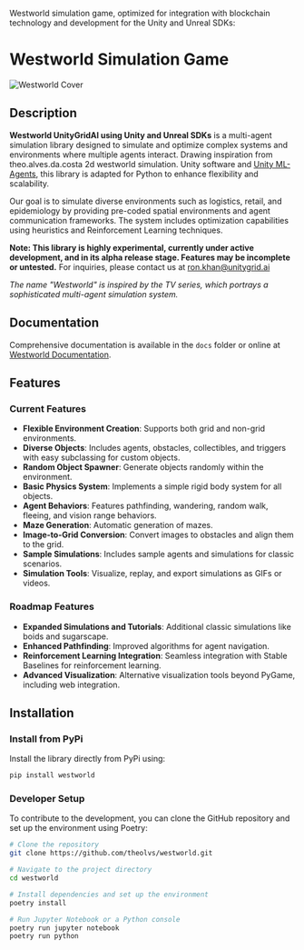 Westworld simulation game, optimized for integration with blockchain technology and development for the Unity and Unreal SDKs:

# Westworld Simulation Game

![Westworld Cover](docs/img/cover_hq_westworld1.jpg)

## Description
**Westworld UnityGridAI using Unity and Unreal SDKs** is a multi-agent simulation library designed to simulate and optimize complex systems and environments where multiple agents interact. Drawing inspiration from theo.alves.da.costa 2d westworld simulation.  Unity software and [Unity ML-Agents](https://github.com/Unity-Technologies/ml-agents), this library is adapted for Python to enhance flexibility and scalability.

Our goal is to simulate diverse environments such as logistics, retail, and epidemiology by providing pre-coded spatial environments and agent communication frameworks. The system includes optimization capabilities using heuristics and Reinforcement Learning techniques.

**Note: This library is highly experimental, currently under active development, and in its alpha release stage. Features may be incomplete or untested.** For inquiries, please contact us at ron.khan@unitygrid.ai 

*The name "Westworld" is inspired by the TV series, which portrays a sophisticated multi-agent simulation system.*

## Documentation
Comprehensive documentation is available in the `docs` folder or online at [Westworld Documentation](https://theolvs.github.io/westworld).

## Features

### Current Features
- **Flexible Environment Creation**: Supports both grid and non-grid environments.
- **Diverse Objects**: Includes agents, obstacles, collectibles, and triggers with easy subclassing for custom objects.
- **Random Object Spawner**: Generate objects randomly within the environment.
- **Basic Physics System**: Implements a simple rigid body system for all objects.
- **Agent Behaviors**: Features pathfinding, wandering, random walk, fleeing, and vision range behaviors.
- **Maze Generation**: Automatic generation of mazes.
- **Image-to-Grid Conversion**: Convert images to obstacles and align them to the grid.
- **Sample Simulations**: Includes sample agents and simulations for classic scenarios.
- **Simulation Tools**: Visualize, replay, and export simulations as GIFs or videos.

### Roadmap Features
- **Expanded Simulations and Tutorials**: Additional classic simulations like boids and sugarscape.
- **Enhanced Pathfinding**: Improved algorithms for agent navigation.
- **Reinforcement Learning Integration**: Seamless integration with Stable Baselines for reinforcement learning.
- **Advanced Visualization**: Alternative visualization tools beyond PyGame, including web integration.

## Installation

### Install from PyPi
Install the library directly from PyPi using:
```sh
pip install westworld
```

### Developer Setup
To contribute to the development, you can clone the GitHub repository and set up the environment using Poetry:

```sh
# Clone the repository
git clone https://github.com/theolvs/westworld.git

# Navigate to the project directory
cd westworld

# Install dependencies and set up the environment
poetry install

# Run Jupyter Notebook or a Python console
poetry run jupyter notebook
poetry run python
```

